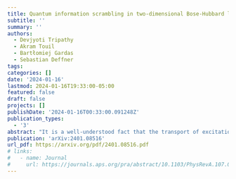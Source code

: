 ```yaml
---
title: Quantum information scrambling in two-dimensional Bose-Hubbard lattices
subtitle: ''
summary: ''
authors:
  - Devjyoti Tripathy
  - Akram Touil
  - Bartłomiej Gardas
  - Sebastian Deffner
tags:
categories: []
date: '2024-01-16'
lastmod: 2024-01-16T19:33:00-05:00
featured: false
draft: false
projects: []
publishDate: '2024-01-16T00:33:00.091248Z'
publication_types:
  - '3'
abstract: "It is a well-understood fact that the transport of excitations throughout a lattice is intimately governed by the underlying structures. Hence, it is only natural to recognize that also the dispersion of information has to depend on the lattice geometry. In the present work, we demonstrate that two-dimensional lattices described by the Bose-Hubbard model exhibit information scrambling for systems as little as two hexagons. However, we also find that the OTOC shows the exponential decay characteristic for quantum chaos only for a judicious choice of local observables. More generally, the OTOC is better described by Gaussian-exponential convolutions, which alludes to the close similarity of information scrambling and decoherence theory."
publication: 'arXiv:2401.08516'
url_pdf: https://arxiv.org/pdf/2401.08516.pdf
# links:
#   - name: Journal
#     url: https://journals.aps.org/pra/abstract/10.1103/PhysRevA.107.012209
---
```


